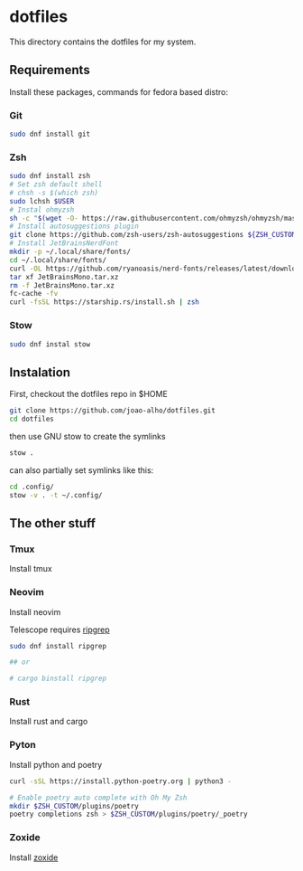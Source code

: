 # dotfiles

This directory contains the dotfiles for my system.

## Requirements

Install these packages, commands for fedora based distro:

### Git

```bash
sudo dnf install git
```

### Zsh

```bash
sudo dnf install zsh
# Set zsh default shell
# chsh -s $(which zsh)
sudo lchsh $USER
# Instal ohmyzsh
sh -c "$(wget -O- https://raw.githubusercontent.com/ohmyzsh/ohmyzsh/master/tools/install.sh)"
# Install autosuggestions plugin
git clone https://github.com/zsh-users/zsh-autosuggestions ${ZSH_CUSTOM:-~/.oh-my-zsh/custom}/plugins/zsh-autosuggestions
# Install JetBrainsNerdFont 
mkdir -p ~/.local/share/fonts/
cd ~/.local/share/fonts/
curl -OL https://github.com/ryanoasis/nerd-fonts/releases/latest/download/JetBrainsMono.tar.xz
tar xf JetBrainsMono.tar.xz
rm -f JetBrainsMono.tar.xz
fc-cache -fv
curl -fsSL https://starship.rs/install.sh | zsh
```

### Stow

```bash
sudo dnf instal stow
```

## Instalation

First, checkout the dotfiles repo in $HOME 

```bash
git clone https://github.com/joao-alho/dotfiles.git
cd dotfiles
```

then use GNU stow to create the symlinks

```bash
stow .
```

can also partially set symlinks like this:

```bash
cd .config/
stow -v . -t ~/.config/
```

## The other stuff

### Tmux
Install tmux

### Neovim
Install neovim

Telescope requires [ripgrep](https://github.com/BurntSushi/ripgrep)
```zsh
sudo dnf install ripgrep

## or

# cargo binstall ripgrep
```

### Rust
Install rust and cargo

### Pyton
Install python and poetry

```zsh
curl -sSL https://install.python-poetry.org | python3 -

# Enable poetry auto complete with Oh My Zsh
mkdir $ZSH_CUSTOM/plugins/poetry
poetry completions zsh > $ZSH_CUSTOM/plugins/poetry/_poetry
```

### Zoxide
Install [ zoxide ](https://github.com/ajeetdsouza/zoxide)
